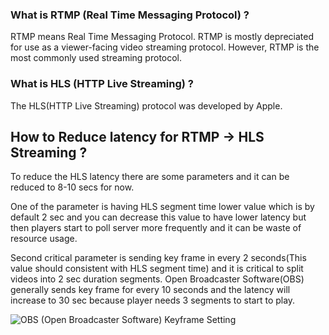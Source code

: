 ### What is RTMP (Real Time Messaging Protocol) ?
RTMP means Real Time Messaging Protocol. RTMP is mostly depreciated for use as a viewer-facing video streaming protocol. However, RTMP is the most commonly used streaming protocol.
### What is HLS (HTTP Live Streaming) ?
The HLS(HTTP Live Streaming) protocol was developed by Apple. 
## How to Reduce latency for RTMP -> HLS Streaming ?
To reduce the HLS latency there are some parameters and it can be reduced to 8-10 secs for now.

One of the parameter is having HLS segment time lower value which is by default 2 sec and you can decrease this value to have lower latency but then players start to poll server more frequently and it can be waste of resource usage.

Second critical parameter is sending key frame in every 2 seconds(This value should consistent with HLS segment time) and it is critical to split videos into 2 sec duration segments. Open Broadcaster Software(OBS) generally sends key frame for every 10 seconds and the latency will increase to 30 sec because player needs 3 segments to start to play.

![OBS (Open Broadcaster Software) Keyframe Setting](https://i0.wp.com/antmedia.io/wp-content/uploads/2018/05/obs-keyframe-setting.png)
